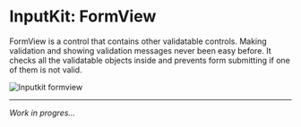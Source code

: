 # InputKit: FormView
FormView is a control that contains other validatable controls. Making validation and showing validation messages never been easy before. It checks all the validatable objects inside and prevents form submitting if one of them is not valid.

![Inputkit formview](https://camo.githubusercontent.com/e0de2b39906d37de4614fb5fd7e369d33bfb21e349d878a9daf52baee12ef827/68747470733a2f2f6d656469612e67697068792e636f6d2f6d656469612f317a6c3075374f32646f4e6f6c49586e72542f67697068792e676966)

---

_Work in progres..._